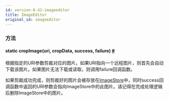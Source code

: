 ```yaml
---
id: version-0.41-imageeditor
title: ImageEditor
original_id: imageeditor
---
```


### 方法

<div class="props">
    <div class="prop"><h4 class="methodTitle"><a class="anchor" name="cropimage"></a><span
            class="methodType">static </span>cropImage<span class="methodType">(uri, cropData, success, failure)</span>
        <a class="hash-link" href="#cropimage">#</a></h4>
        <div><p>根据指定的URI参数剪裁对应的图片。如果URI指向一个远程图片，则首先会自动下载该图片。如果图片无法下载或读取，则调用failure回调函数。</p>
            <p>如果剪裁成功完成，则剪裁好的图片会被存放在<a href="imagestore.html">ImageStore</a>中，同时success回调函数中返回的URI参数会指向ImageStore中的此图片。请记得在完成处理逻辑后删除ImageStore中的图片。</p></div>
    </div>
</div>